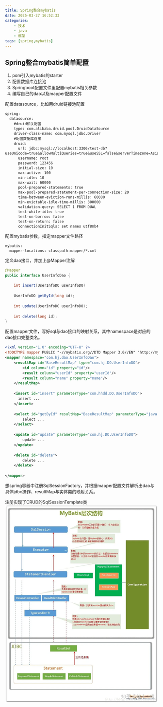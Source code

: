 ```yaml
---
title: Spring整合mybatis
date: 2025-03-27 16:52:33
categories:
    - 技术
    - java
    - 框架
tags: [spring,mybatis]
---
```

## Spring整合mybatis简单配置
1. pom引入mybatis的starter
2. 配置数据库连接池
3. Springboot配置文件里配置mybatis相关参数
4. 编写自己的dao以及mapper配置文件

配置datasource，比如用druid链接池配置
```
spring:
  datasource:
    #druid相关配置
    type: com.alibaba.druid.pool.DruidDataSource
    driver-class-name: com.mysql.jdbc.Driver
    #配置数据库连接
    druid:
      url: jdbc:mysql://localhost:3306/test-db?useUnicode=true&allowMultiQueries=true&useSSL=false&serverTimezone=Asia/Shanghai
      username: root
      password: 123456
      initial-size: 10
      max-active: 100
      min-idle: 10
      max-wait: 60000
      pool-prepared-statements: true
      max-pool-prepared-statement-per-connection-size: 20
      time-between-eviction-runs-millis: 60000
      min-evictable-idle-time-millis: 300000
      validation-query: SELECT 1 FROM DUAL
      test-while-idle: true
      test-on-borrow: false
      test-on-return: false
      connectionInitSqls: set names utf8mb4
```
配置mybatis参数，指定mapper文件路径
```
mybatis:
  mapper-locations: classpath:mapper/*.xml
```
定义dao接口，并加上@Mapper注解
```java
@Mapper
public interface UserInfoDao {
    
    int insert(UserInfoDO userInfoDO)
    
    UserInfoDO getById(long id);
    
    int update(UserInfoDO userInfoDO);

    int delete(long id);
}
```
配置mapper文件，写好sql与dao接口的映射关系，其中namespace是对应的dao接口完整类名。
```xml
<?xml version="1.0" encoding="UTF-8" ?>
<!DOCTYPE mapper PUBLIC "-//mybatis.org//DTD Mapper 3.0//EN" "http://mybatis.org/dtd/mybatis-3-mapper.dtd" >
<mapper namespace="com.hj.dao.UserInfoDao">
    <resultMap id="BaseResultMap" type="com.hj.DO.UserInfoDO">
        <id column="id" property="id"/>
        <result column="userId" property="userId"/>
        <result column="name" property="name"/>
    </resultMap>
    
    <insert id="insert" parameterType="com.hhdd.DO.UserInfoDO">
      insert ...
    </insert>

    <select id="getById" resultMap="BaseResultMap" parameterType="java.lang.Long">
        select ...
    </select>

    <update id="update" parameterType="com.hj.DO.UserInfoDO">
        update ...
    </update>

    <delete id="delete">
        delete ...
    </delete>

</mapper>
```
想spring容器中注册SqlSessionFactory，并根据mapper配置文件解析出dao与具体jdbc操作、resultMap与实体类的映射关系。

注册实现了CRUD的SqlSessionTemplate类
![alt text](image.png)